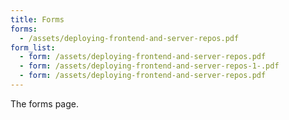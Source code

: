 ```yaml
---
title: Forms
forms:
  - /assets/deploying-frontend-and-server-repos.pdf
form_list:
  - form: /assets/deploying-frontend-and-server-repos.pdf
  - form: /assets/deploying-frontend-and-server-repos-1-.pdf
  - form: /assets/deploying-frontend-and-server-repos.pdf
---
```

The forms page.